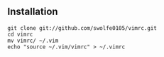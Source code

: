 ## Installation
    git clone git://github.com/swolfe0105/vimrc.git
    cd vimrc
    mv vimrc/ ~/.vim
    echo "source ~/.vim/vimrc" > ~/.vimrc 
